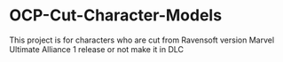 # OCP-Cut-Character-Models
This project is for characters who are cut from Ravensoft version Marvel Ultimate Alliance 1 release or not make it in DLC
